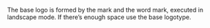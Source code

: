 The base logo is formed by the mark and the word mark, executed in landscape mode. If there’s enough space use the base logotype.
